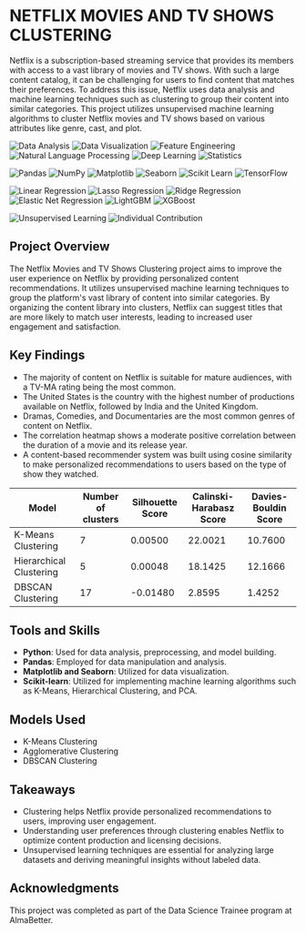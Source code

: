 # NETFLIX MOVIES AND TV SHOWS CLUSTERING

Netflix is a subscription-based streaming service that provides its members with access to a vast library of movies and TV shows. With such a large content catalog, it can be challenging for users to find content that matches their preferences. To address this issue, Netflix uses data analysis and machine learning techniques such as clustering to group their content into similar categories. This project utilizes unsupervised machine learning algorithms to cluster Netflix movies and TV shows based on various attributes like genre, cast, and plot.

<p>
    <img src="https://img.shields.io/badge/Skill-Data%20Analysis-yellow" alt="Data Analysis" />
    <img src="https://img.shields.io/badge/Skill-Data%20Visualization-blueviolet" alt="Data Visualization" />
    <img src="https://img.shields.io/badge/Skill-Feature%20Engineering-green" alt="Feature Engineering" />
    <img src="https://img.shields.io/badge/Skill-Natural%20Language%20Processing-lightblue" alt="Natural Language Processing" />
    <img src="https://img.shields.io/badge/Skill-Deep%20Learning-orange" alt="Deep Learning" />
    <img src="https://img.shields.io/badge/Skill-Statistics-lightgrey" alt="Statistics" />
</p>
<p>
    <img src="https://img.shields.io/badge/Tool-Pandas-yellow" alt="Pandas" />
    <img src="https://img.shields.io/badge/Tool-NumPy-blue" alt="NumPy" />
    <img src="https://img.shields.io/badge/Tool-Matplotlib-green" alt="Matplotlib" />
    <img src="https://img.shields.io/badge/Tool-Seaborn-orange" alt="Seaborn" />
    <img src="https://img.shields.io/badge/Tool-Scikit%20Learn-red" alt="Scikit Learn" />
    <img src="https://img.shields.io/badge/Tool-TensorFlow-blue" alt="TensorFlow" />
</p>

<p>
    <img src="https://img.shields.io/badge/Model-Linear%20Regression-blue" alt="Linear Regression" />
    <img src="https://img.shields.io/badge/Model-Lasso%20Regression-yellow" alt="Lasso Regression" />
    <img src="https://img.shields.io/badge/Model-Ridge%20Regression-green" alt="Ridge Regression" />
    <img src="https://img.shields.io/badge/Model-Elastic%20Net%20Regression-orange" alt="Elastic Net Regression" />
    <img src="https://img.shields.io/badge/Model-LightGBM-lightgrey" alt="LightGBM" />
    <img src="https://img.shields.io/badge/Model-XGBoost-brightgreen" alt="XGBoost" />
</p>



<p>
    <img src="https://img.shields.io/badge/Project-Unsupervised-yellow" alt="Unsupervised Learning" />
    <img src="https://img.shields.io/badge/Contribution-Individual-blueviolet" alt="Individual Contribution" />
</p>

## Project Overview

The Netflix Movies and TV Shows Clustering project aims to improve the user experience on Netflix by providing personalized content recommendations. It utilizes unsupervised machine learning techniques to group the platform's vast library of content into similar categories. By organizing the content library into clusters, Netflix can suggest titles that are more likely to match user interests, leading to increased user engagement and satisfaction.

## Key Findings

- The majority of content on Netflix is suitable for mature audiences, with a TV-MA rating being the most common.
- The United States is the country with the highest number of productions available on Netflix, followed by India and the United Kingdom.
- Dramas, Comedies, and Documentaries are the most common genres of content on Netflix.
- The correlation heatmap shows a moderate positive correlation between the duration of a movie and its release year.
- A content-based recommender system was built using cosine similarity to make personalized recommendations to users based on the type of show they watched.

| Model                    | Number of clusters | Silhouette Score | Calinski-Harabasz Score | Davies-Bouldin Score |
|--------------------------|--------------------|------------------|-------------------------|-----------------------|
| K-Means Clustering       | 7                  | 0.00500          | 22.0021                 | 10.7600               |
| Hierarchical Clustering  | 5                  | 0.00048          | 18.1425                 | 12.1666               |
| DBSCAN Clustering        | 17                 | -0.01480         | 2.8595                  | 1.4252                |


## Tools and Skills

- **Python**: Used for data analysis, preprocessing, and model building.
- **Pandas**: Employed for data manipulation and analysis.
- **Matplotlib and Seaborn**: Utilized for data visualization.
- **Scikit-learn**: Utilized for implementing machine learning algorithms such as K-Means, Hierarchical Clustering, and PCA.

## Models Used

- K-Means Clustering
- Agglomerative Clustering
- DBSCAN Clustering

## Takeaways

- Clustering helps Netflix provide personalized recommendations to users, improving user engagement.
- Understanding user preferences through clustering enables Netflix to optimize content production and licensing decisions.
- Unsupervised learning techniques are essential for analyzing large datasets and deriving meaningful insights without labeled data.

## Acknowledgments

This project was completed as part of the Data Science Trainee program at AlmaBetter.
